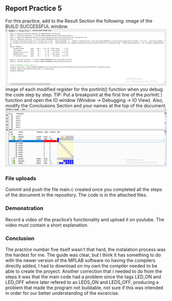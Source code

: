 ## Report Practice 5
For this practice, add to the Result Section the following:
image of the BUILD SUCCESSFUL window.
![Figure 1](./CapturaBuildSuccessful.PNG)
image of each modified register for the portInit() function when you debug the code step by step. TIP: Put a breakpoint at the first line of the porInit( ) function and open the IO window (Window → Debugging → IO View). Also, modify the Conclusions Section and your names at the top of the document.
![Figure 2](./CapturaIO.PNG)

### File uploads
Commit and push the file main.c created once you completed all the steps of the document in the repository.
The code is in the attached files.

### Demonstration
Record a video of the practice’s functionality and upload it on youtube. The video must contain a short explanation.

### Conclusion

The practice number five itself wasn't that hard, the instalation process was the hardest for me. The guide was clear, but I think it has something to do with the newer version of the MPLAB software no having the compilers directly added, I had to download on my own the compiler needed to be able to create the proyect. Another correction that i needed to do from the steps it was that the main code had a problem since the tags LED_ON and LED_OFF where later refered to as LEDS_ON and LEDS_OFF, producing a problem that made the program not buildable, not sure if this was intended in order for our better understanding of the excercise.
